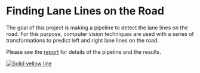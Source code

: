 # Finding Lane Lines on the Road

The goal of this project is making a pipeline to detect the lane lines on the road. For this purpose, computer vision techniques are used with a series of transformations to predict left and right lane lines on the road.

Please see the [report](report.md) for details of the pipeline and the results.

[![Solid yellow line](/CarND-LaneLines-P1/test_videos_output/solidyellow.gif?raw=true)](https://youtu.be/TybEEiCNZ8E)